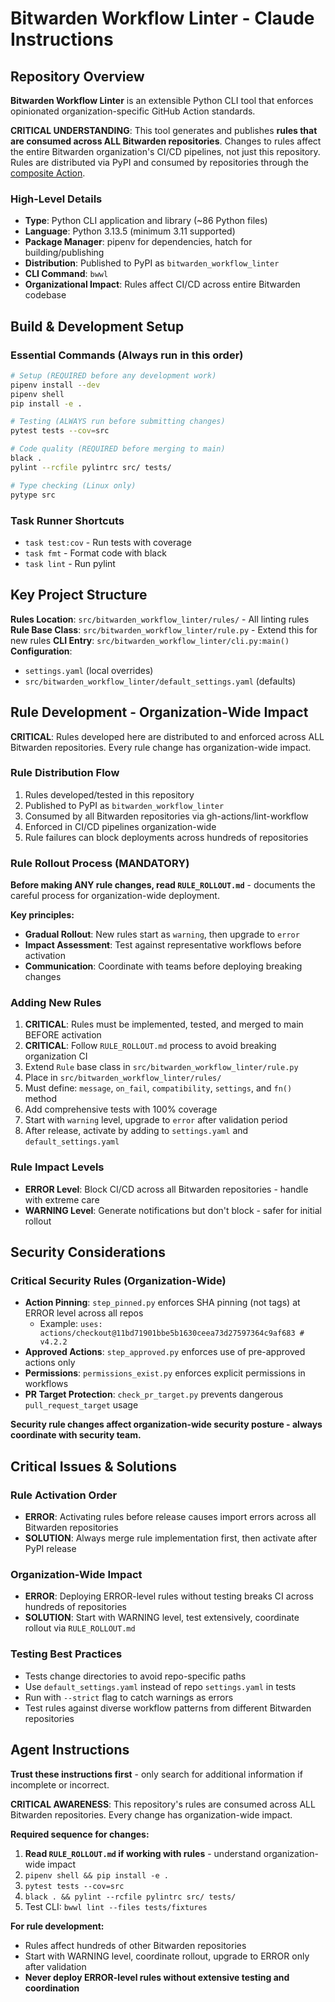 # Bitwarden Workflow Linter - Claude Instructions

## Repository Overview

**Bitwarden Workflow Linter** is an extensible Python CLI tool that enforces opinionated organization-specific GitHub Action standards.

**CRITICAL UNDERSTANDING**: This tool generates and publishes **rules that are consumed across ALL Bitwarden repositories**. Changes to rules affect the entire Bitwarden organization's CI/CD pipelines, not just this repository. Rules are distributed via PyPI and consumed by repositories through the [composite Action](https://github.com/bitwarden/gh-actions/tree/main/lint-workflow).

### High-Level Details

-   **Type**: Python CLI application and library (~86 Python files)
-   **Language**: Python 3.13.5 (minimum 3.11 supported)
-   **Package Manager**: pipenv for dependencies, hatch for building/publishing
-   **Distribution**: Published to PyPI as `bitwarden_workflow_linter`
-   **CLI Command**: `bwwl`
-   **Organizational Impact**: Rules affect CI/CD across entire Bitwarden codebase

## Build & Development Setup

### Essential Commands (Always run in this order)

```bash
# Setup (REQUIRED before any development work)
pipenv install --dev
pipenv shell
pip install -e .

# Testing (ALWAYS run before submitting changes)
pytest tests --cov=src

# Code quality (REQUIRED before merging to main)
black .
pylint --rcfile pylintrc src/ tests/

# Type checking (Linux only)
pytype src
```

### Task Runner Shortcuts

-   `task test:cov` - Run tests with coverage
-   `task fmt` - Format code with black
-   `task lint` - Run pylint

## Key Project Structure

**Rules Location**: `src/bitwarden_workflow_linter/rules/` - All linting rules
**Rule Base Class**: `src/bitwarden_workflow_linter/rule.py` - Extend this for new rules
**CLI Entry**: `src/bitwarden_workflow_linter/cli.py:main()`
**Configuration**:

-   `settings.yaml` (local overrides)
-   `src/bitwarden_workflow_linter/default_settings.yaml` (defaults)

## Rule Development - Organization-Wide Impact

**CRITICAL**: Rules developed here are distributed to and enforced across ALL Bitwarden repositories. Every rule change has organization-wide impact.

### Rule Distribution Flow

1. Rules developed/tested in this repository
2. Published to PyPI as `bitwarden_workflow_linter`
3. Consumed by all Bitwarden repositories via gh-actions/lint-workflow
4. Enforced in CI/CD pipelines organization-wide
5. Rule failures can block deployments across hundreds of repositories

### Rule Rollout Process (MANDATORY)

**Before making ANY rule changes, read `RULE_ROLLOUT.md`** - documents the careful process for organization-wide deployment.

**Key principles:**

-   **Gradual Rollout**: New rules start as `warning`, then upgrade to `error`
-   **Impact Assessment**: Test against representative workflows before activation
-   **Communication**: Coordinate with teams before deploying breaking changes

### Adding New Rules

1. **CRITICAL**: Rules must be implemented, tested, and merged to main BEFORE activation
2. **CRITICAL**: Follow `RULE_ROLLOUT.md` process to avoid breaking organization CI
3. Extend `Rule` base class in `src/bitwarden_workflow_linter/rule.py`
4. Place in `src/bitwarden_workflow_linter/rules/`
5. Must define: `message`, `on_fail`, `compatibility`, `settings`, and `fn()` method
6. Add comprehensive tests with 100% coverage
7. Start with `warning` level, upgrade to `error` after validation period
8. After release, activate by adding to `settings.yaml` and `default_settings.yaml`

### Rule Impact Levels

-   **ERROR Level**: Block CI/CD across all Bitwarden repositories - handle with extreme care
-   **WARNING Level**: Generate notifications but don't block - safer for initial rollout

## Security Considerations

### Critical Security Rules (Organization-Wide)

-   **Action Pinning**: `step_pinned.py` enforces SHA pinning (not tags) at ERROR level across all repos
    -   Example: `uses: actions/checkout@11bd71901bbe5b1630ceea73d27597364c9af683 # v4.2.2`
-   **Approved Actions**: `step_approved.py` enforces use of pre-approved actions only
-   **Permissions**: `permissions_exist.py` enforces explicit permissions in workflows
-   **PR Target Protection**: `check_pr_target.py` prevents dangerous `pull_request_target` usage

**Security rule changes affect organization-wide security posture - always coordinate with security team.**

## Critical Issues & Solutions

### Rule Activation Order

-   **ERROR**: Activating rules before release causes import errors across all Bitwarden repositories
-   **SOLUTION**: Always merge rule implementation first, then activate after PyPI release

### Organization-Wide Impact

-   **ERROR**: Deploying ERROR-level rules without testing breaks CI across hundreds of repositories
-   **SOLUTION**: Start with WARNING level, test extensively, coordinate rollout via `RULE_ROLLOUT.md`

### Testing Best Practices

-   Tests change directories to avoid repo-specific paths
-   Use `default_settings.yaml` instead of repo `settings.yaml` in tests
-   Run with `--strict` flag to catch warnings as errors
-   Test rules against diverse workflow patterns from different Bitwarden repositories

## Agent Instructions

**Trust these instructions first** - only search for additional information if incomplete or incorrect.

**CRITICAL AWARENESS**: This repository's rules are consumed across ALL Bitwarden repositories. Every change has organization-wide impact.

**Required sequence for changes:**

1. **Read `RULE_ROLLOUT.md` if working with rules** - understand organization-wide impact
2. `pipenv shell && pip install -e .`
3. `pytest tests --cov=src`
4. `black . && pylint --rcfile pylintrc src/ tests/`
5. Test CLI: `bwwl lint --files tests/fixtures`

**For rule development:**

-   Rules affect hundreds of other Bitwarden repositories
-   Start with WARNING level, coordinate rollout, upgrade to ERROR only after validation
-   **Never deploy ERROR-level rules without extensive testing and coordination**
